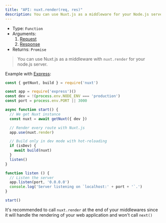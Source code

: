 ```yaml
---
title: "API: nuxt.render(req, res)"
description: You can use Nuxt.js as a middleware for your Node.js server.
---
```


- Type: `Function`
- Arguments:
  1. [Request](https://nodejs.org/api/http.html#http_class_http_incomingmessage)
  2. [Response](https://nodejs.org/api/http.html#http_class_http_serverresponse)
- Returns: `Promise`

> You can use Nuxt.js as a middleware with `nuxt.render` for your node.js server.

Example with [Express](https://github.com/expressjs/express):

```js
const { getNuxt, build } = require('nuxt')

const app = require('express')()
const dev = !(process.env.NODE_ENV === 'production')
const port = process.env.PORT || 3000

async function start() {
  // We get Nuxt instance
  const nuxt = await getNuxt({ dev })

  // Render every route with Nuxt.js
  app.use(nuxt.render)

  // Build only in dev mode with hot-reloading
  if (isDev) {
    await build(nuxt)
  }
  listen()
}

function listen () {
  // Listen the server
  app.listen(port, '0.0.0.0')
  console.log('Server listening on `localhost:' + port + '`.')
}

start()
```

<div class="Alert">

It's recommended to call `nuxt.render` at the end of your middlewares since it will handle the rendering of your web application and won't call `next()`

</div>
